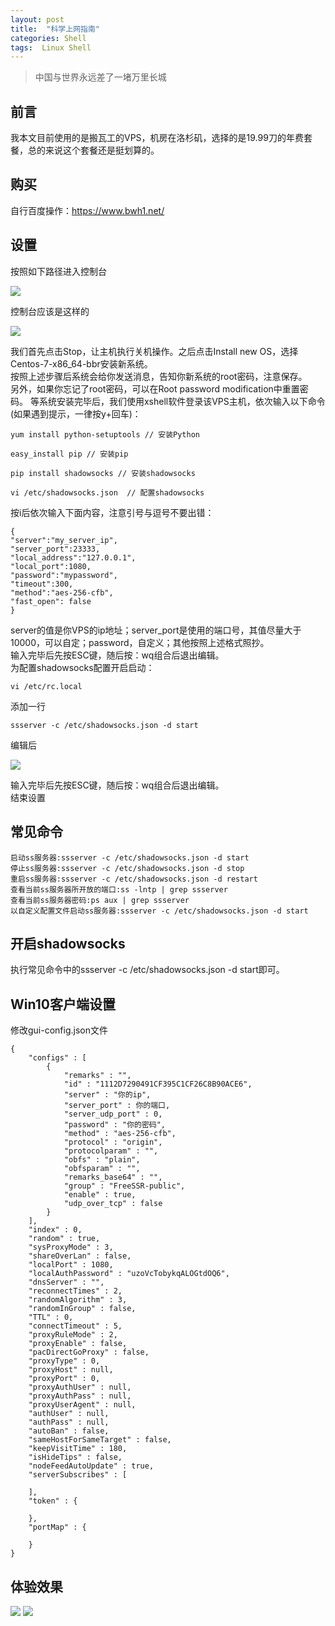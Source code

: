```yaml
---
layout:	post
title:  "科学上网指南"
categories: Shell
tags:  Linux Shell
---
```


> 中国与世界永远差了一堵万里长城  

## 前言  
我本文目前使用的是搬瓦工的VPS，机房在洛杉矶，选择的是19.99刀的年费套餐，总的来说这个套餐还是挺划算的。

## 购买  
自行百度操作：https://www.bwh1.net/

## 设置
按照如下路径进入控制台  

![](http://ww1.sinaimg.cn/large/005L0VzSgy1fqx3qqrv68j30s10f174k.jpg)  

控制台应该是这样的  

![](http://ww1.sinaimg.cn/large/005L0VzSgy1fqx3uk2cjgj31670iiq4o.jpg)  

我们首先点击Stop，让主机执行关机操作。之后点击Install new OS，选择Centos-7-x86_64-bbr安装新系统。  
按照上述步骤后系统会给你发送消息，告知你新系统的root密码，注意保存。  
另外，如果你忘记了root密码，可以在Root password modification中重置密码。
等系统安装完毕后，我们使用xshell软件登录该VPS主机，依次输入以下命令(如果遇到提示，一律按y+回车)：  
```
yum install python-setuptools // 安装Python
```  
```
easy_install pip // 安装pip
```
```
pip install shadowsocks // 安装shadowsocks
```

```
vi /etc/shadowsocks.json  // 配置shadowsocks
```
按i后依次输入下面内容，注意引号与逗号不要出错：
```
{ 
"server":"my_server_ip", 
"server_port":23333, 
"local_address":"127.0.0.1", 
"local_port":1080, 
"password":"mypassword",
"timeout":300, 
"method":"aes-256-cfb", 
"fast_open": false 
}
```
server的值是你VPS的ip地址；server_port是使用的端口号，其值尽量大于10000，可以自定；password，自定义；其他按照上述格式照抄。  
输入完毕后先按ESC键，随后按：wq组合后退出编辑。  
为配置shadowsocks配置开启启动：
```
vi /etc/rc.local  
```
添加一行
```
ssserver -c /etc/shadowsocks.json -d start  
```
编辑后 

![](http://ww1.sinaimg.cn/large/005L0VzSgy1fqx4aen1efj30em02ymxr.jpg)  
  
输入完毕后先按ESC键，随后按：wq组合后退出编辑。  
结束设置  

## 常见命令
```
启动ss服务器:ssserver -c /etc/shadowsocks.json -d start  
停止ss服务器:ssserver -c /etc/shadowsocks.json -d stop
重启ss服务器:ssserver -c /etc/shadowsocks.json -d restart 
查看当前ss服务器所开放的端口:ss -lntp | grep ssserver
查看当前ss服务器密码:ps aux | grep ssserver
以自定义配置文件启动ss服务器:ssserver -c /etc/shadowsocks.json -d start
```

## 开启shadowsocks
执行常见命令中的ssserver -c /etc/shadowsocks.json -d start即可。

## Win10客户端设置
修改gui-config.json文件
```
{
	"configs" : [
		{
			"remarks" : "",
			"id" : "1112D7290491CF395C1CF26C8B90ACE6",
			"server" : "你的ip",
			"server_port" : 你的端口,
			"server_udp_port" : 0,
			"password" : "你的密码",
			"method" : "aes-256-cfb",
			"protocol" : "origin",
			"protocolparam" : "",
			"obfs" : "plain",
			"obfsparam" : "",
			"remarks_base64" : "",
			"group" : "FreeSSR-public",
			"enable" : true,
			"udp_over_tcp" : false
		}
	],
	"index" : 0,
	"random" : true,
	"sysProxyMode" : 3,
	"shareOverLan" : false,
	"localPort" : 1080,
	"localAuthPassword" : "uzoVcTobykqALOGtdOQ6",
	"dnsServer" : "",
	"reconnectTimes" : 2,
	"randomAlgorithm" : 3,
	"randomInGroup" : false,
	"TTL" : 0,
	"connectTimeout" : 5,
	"proxyRuleMode" : 2,
	"proxyEnable" : false,
	"pacDirectGoProxy" : false,
	"proxyType" : 0,
	"proxyHost" : null,
	"proxyPort" : 0,
	"proxyAuthUser" : null,
	"proxyAuthPass" : null,
	"proxyUserAgent" : null,
	"authUser" : null,
	"authPass" : null,
	"autoBan" : false,
	"sameHostForSameTarget" : false,
	"keepVisitTime" : 180,
	"isHideTips" : false,
	"nodeFeedAutoUpdate" : true,
	"serverSubscribes" : [

	],
	"token" : {

	},
	"portMap" : {

	}
}
```

## 体验效果
![](http://ww1.sinaimg.cn/large/005L0VzSgy1fqx7k6ooirj30zu0o0460.jpg)
![](http://ww1.sinaimg.cn/large/005L0VzSgy1fqx7kep8lbj30nw0dd0z5.jpg)

